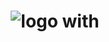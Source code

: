 <h1 align="center"> 
<img src="https://raw.githubusercontent.com/ajedkrap/master/logo.png" alt="logo">  with
</h1>
